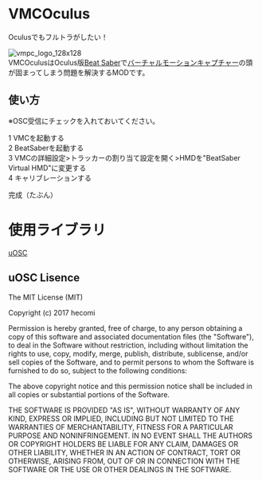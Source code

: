 # VMCOculus
Oculusでもフルトラがしたい！  
  
![vmpc_logo_128x128](https://user-images.githubusercontent.com/55026301/99907665-6c5ae900-2d21-11eb-81f0-b91c8d1d5da9.png)  
VMCOculusはOculus版[Beat Saber](https://beatsaber.com/)で[バーチャルモーションキャプチャー](https://github.com/sh-akira/VirtualMotionCapture)の頭が固まってしまう問題を解決するMODです。
  
## 使い方  
※OSC受信にチェックを入れておいてください。  
  
1 VMCを起動する  
2 BeatSaberを起動する  
3 VMCの詳細設定>トラッカーの割り当て設定を開く>HMDを"BeatSaber Virtual HMD"に変更する  
4 キャリブレーションする  
  
完成（たぶん）  
# 使用ライブラリ  
[uOSC](https://github.com/hecomi/uOSC)  
## uOSC Lisence  
The MIT License (MIT)  
  
Copyright (c) 2017 hecomi  
  
Permission is hereby granted, free of charge, to any person obtaining a copy of this software and associated documentation files (the "Software"), to deal in the Software without restriction, including without limitation the rights to use, copy, modify, merge, publish, distribute, sublicense, and/or sell copies of the Software, and to permit persons to whom the Software is furnished to do so, subject to the following conditions:  
  
The above copyright notice and this permission notice shall be included in all copies or substantial portions of the Software.  
  
THE SOFTWARE IS PROVIDED "AS IS", WITHOUT WARRANTY OF ANY KIND, EXPRESS OR IMPLIED, INCLUDING BUT NOT LIMITED TO THE WARRANTIES OF MERCHANTABILITY, FITNESS FOR A PARTICULAR PURPOSE AND NONINFRINGEMENT. IN NO EVENT SHALL THE AUTHORS OR COPYRIGHT HOLDERS BE LIABLE FOR ANY CLAIM, DAMAGES OR OTHER LIABILITY, WHETHER IN AN ACTION OF CONTRACT, TORT OR OTHERWISE, ARISING FROM, OUT OF OR IN CONNECTION WITH THE SOFTWARE OR THE USE OR OTHER DEALINGS IN THE SOFTWARE.
